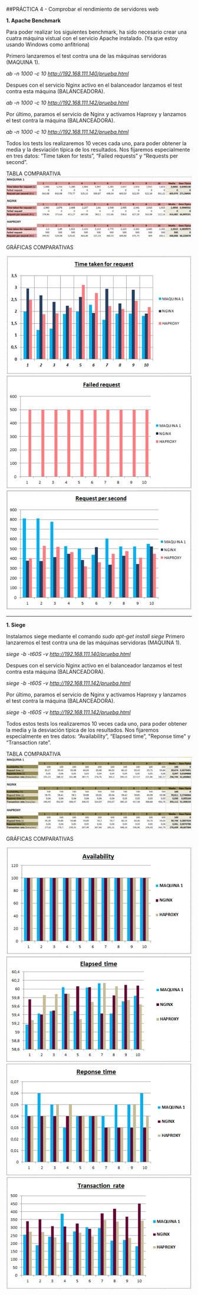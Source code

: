 ﻿##PRÁCTICA 4 - Comprobar el rendimiento de servidores web


**1. Apache Benchmark**

Para poder realizar los siguientes benchmark, ha sido necesario crear una cuatra máquina vistual con el servicio Apache instalado.
(Ya que estoy usando Windows como anfitriona)

Primero lanzaremos el test contra una de las máquinas servidoras (MAQUINA 1).

*ab -n 1000 -c 10 http://192.168.111.140/prueba.html*

Despues con el servicio Nginx activo en el balanceador lanzamos el test contra esta máquina (BALANCEADORA).

*ab -n 1000 -c 10 http://192.168.111.142/prueba.html*

Por último, paramos el servicio de Nginx y activamos Haproxy y lanzamos el test contra la máquina (BALANCEADORA).

*ab -n 1000 -c 10 http://192.168.111.142/prueba.html*


Todos los tests los realizaremos 10 veces cada uno, para poder obtener la media y la desviación típica de los resultados.
Nos fijaremos especialmente en tres datos: “Time taken for tests”, “Failed requests” y “Requests per second”.

TABLA COMPARATIVA
![img](https://github.com/MariaMma6/SWAP/blob/master/imagenes/imgP4/TABLA_APACHE.PNG  "Tabla comparativa apache")

GRÁFICAS COMPARATIVAS

![img](https://github.com/MariaMma6/SWAP/blob/master/imagenes/imgP4/APACHE_1.PNG  "Apache_1")
![img](https://github.com/MariaMma6/SWAP/blob/master/imagenes/imgP4/APACHE_2.PNG  "Apache_2")
![img](https://github.com/MariaMma6/SWAP/blob/master/imagenes/imgP4/APACHE_3.PNG  "Apache_3")

----------------------------------------------------------------------------------------------

**1. Siege**

Instalamos siege mediante el comando *sudo apt-get install siege*
Primero lanzaremos el test contra una de las máquinas servidoras (MAQUINA 1).

*siege -b -t60S -v http://192.168.111.140/prueba.html*

Despues con el servicio Nginx activo en el balanceador lanzamos el test contra esta máquina (BALANCEADORA).

*siege -b -t60S -v http://192.168.111.142/prueba.html*

Por último, paramos el servicio de Nginx y activamos Haproxy y lanzamos el test contra la máquina (BALANCEADORA).

*siege -b -t60S -v http://192.168.111.142/prueba.html*


Todos estos tests los realizaremos 10 veces cada uno, para poder obtener la media y la desviación típica de los resultados.
Nos fijaremos especialmente en tres datos: “Availability”, “Elapsed time”, "Reponse time" y “Transaction rate”.

TABLA COMPARATIVA
![img](https://github.com/MariaMma6/SWAP/blob/master/imagenes/imgP4/TABLA_SIEGE.PNG  "Tabla comparativa siege")

GRÁFICAS COMPARATIVAS

![img](https://github.com/MariaMma6/SWAP/blob/master/imagenes/imgP4/SIEGE_1.PNG  "Apache_3")
![img](https://github.com/MariaMma6/SWAP/blob/master/imagenes/imgP4/SIEGE_2.PNG  "Apache_3")
![img](https://github.com/MariaMma6/SWAP/blob/master/imagenes/imgP4/SIEGE_3.PNG  "Apache_3")
![img](https://github.com/MariaMma6/SWAP/blob/master/imagenes/imgP4/SIEGE_4.PNG  "Apache_3")

